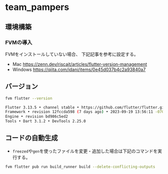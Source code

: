 # team_pampers

## 環境構築
### FVMの導入
FVMをインストールしていない場合、 下記記事を参考に設定する。

* Mac https://zenn.dev/riscait/articles/flutter-version-management
* Windows https://qiita.com/idani/items/0e45d037b4c2a93840a7


## バージョン
```bash
fvm flutter --version

Flutter 3.13.5 • channel stable • https://github.com/flutter/flutter.git
Framework • revision 12fccda598 (7 days ago) • 2023-09-19 13:56:11 -0700
Engine • revision bd986c5ed2
Tools • Dart 3.1.2 • DevTools 2.25.0
```

## コードの自動生成
- `freezed`や`gen`を使ったファイルを変更・追加した場合は下記のコマンドを実行する。
```bash
fvm flutter pub run build_runner build --delete-conflicting-outputs

```
